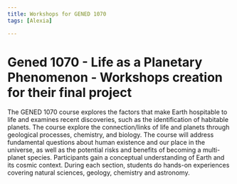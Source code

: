 ```yaml
---
title: Workshops for GENED 1070
tags: [Alexia]

---
```


# Gened 1070 - Life as a Planetary Phenomenon - Workshops creation for their final project

The GENED 1070 course explores the factors that make Earth hospitable to life and examines recent discoveries, such as the identification of habitable planets. The course explore the connection/links of life and planets through geological processes, chemistry, and biology. The course will address fundamental questions about human existence and our place in the universe, as well as the potential risks and benefits of becoming a multi-planet species. Participants gain a conceptual understanding of Earth and its cosmic context. During each section, students do hands-on experiences covering natural sciences, geology, chemistry and astronomy.
